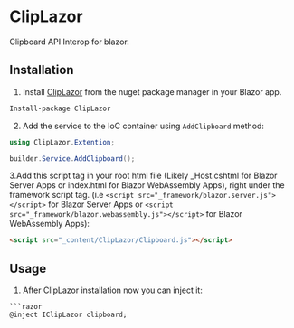 # ClipLazor
Clipboard API Interop for blazor.

## Installation
1. Install [ClipLazor](https://www.nuget.org/packages/ClipLazor) from the nuget package manager in your Blazor app.

  ```sh
  Install-package ClipLazor
  ```
2. Add the service to the IoC container using `AddClipboard` method:

  ```C#
  using ClipLazor.Extention;

  builder.Service.AddClipboard();
  ```
3.Add this script tag in your root html file (Likely _Host.cshtml for Blazor Server Apps or index.html for Blazor WebAssembly Apps), right under the framework script tag. (i.e `<script src="_framework/blazor.server.js"></script>` for Blazor Server Apps or `<script src="_framework/blazor.webassembly.js"></script>` for Blazor WebAssembly Apps):

  ```html
  <script src="_content/ClipLazor/Clipboard.js"></script>
  ```
  
  ## Usage
  1. After ClipLazor installation now you can inject it:
  
    ```razor
    @inject IClipLazor clipboard;
    
    
    
 
